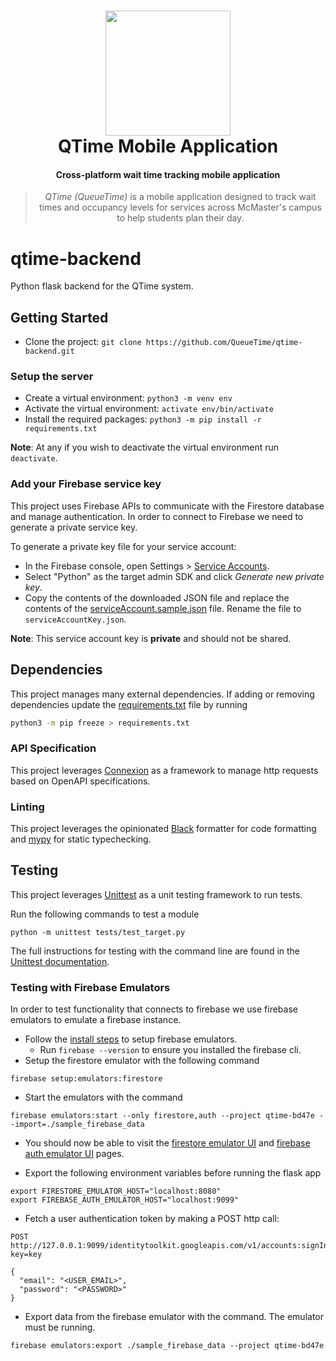 <h1 align="center">
  <img src="https://avatars.githubusercontent.com/u/116905733?s=200&v=4" height="200"/><br>
  QTime Mobile Application
</h1>

<h4 align="center">Cross-platform wait time tracking mobile application</h4>

<blockquote align="center">
  <em>QTime (QueueTime)</em> is a mobile application designed to track wait times and occupancy levels for services across McMaster's campus to help students plan their day.
</blockquote>

# qtime-backend

Python flask backend for the QTime system.

## Getting Started

- Clone the project: `git clone https://github.com/QueueTime/qtime-backend.git`

### Setup the server

- Create a virtual environment: `python3 -m venv env`
- Activate the virtual environment: `activate env/bin/activate`
- Install the required packages: `python3 -m pip install -r requirements.txt`

**Note**: At any if you wish to deactivate the virtual environment run `deactivate`.

### Add your Firebase service key

This project uses Firebase APIs to communicate with the Firestore database and manage authentication. In order to connect to Firebase we need to generate a private service key.

To generate a private key file for your service account:

- In the Firebase console, open Settings > [Service Accounts](https://console.firebase.google.com/project/_/settings/serviceaccounts/adminsdk).
- Select "Python" as the target admin SDK and click _Generate new private key_.
- Copy the contents of the downloaded JSON file and replace the contents of the [serviceAccount.sample.json](./serviceAccount.sample.json) file. Rename the file to `serviceAccountKey.json`.

**Note**: This service account key is **private** and should not be shared.

## Dependencies

This project manages many external dependencies. If adding or removing dependencies update the [requirements.txt](./requirements.txt) file by running

```sh
python3 -m pip freeze > requirements.txt
```

### API Specification

This project leverages [Connexion](https://pypi.org/project/connexion/) as a framework to manage http requests based on OpenAPI specifications.

### Linting

This project leverages the opinionated [Black](https://github.com/psf/black) formatter for code formatting and [mypy](https://mypy.readthedocs.io/en/stable/) for static typechecking.

## Testing

This project leverages [Unittest](https://docs.python.org/3/library/unittest.html) as a unit testing framework to run tests.

Run the following commands to test a module

```
python -m unittest tests/test_target.py
```

The full instructions for testing with the command line are found in the [Unittest documentation](https://docs.python.org/3/library/unittest.html#command-line-interface).

### Testing with Firebase Emulators

In order to test functionality that connects to firebase we use firebase emulators to emulate a firebase instance.

- Follow the [install steps](https://firebase.google.com/docs/emulator-suite/install_and_configure#install_the_local_emulator_suite) to setup firebase emulators.
  - Run `firebase --version` to ensure you installed the firebase cli.
- Setup the firestore emulator with the following command

```
firebase setup:emulators:firestore
```

- Start the emulators with the command

```
firebase emulators:start --only firestore,auth --project qtime-bd47e --import=./sample_firebase_data
```

- You should now be able to visit the [firestore emulator UI](http://127.0.0.1:4000/firestore) and [firebase auth emulator UI](http://127.0.0.1:4000/auth) pages.

- Export the following environment variables before running the flask app

```
export FIRESTORE_EMULATOR_HOST="localhost:8080"
export FIREBASE_AUTH_EMULATOR_HOST="localhost:9099"
```

- Fetch a user authentication token by making a POST http call:

```
POST http://127.0.0.1:9099/identitytoolkit.googleapis.com/v1/accounts:signInWithPassword?key=key

{
  "email": "<USER_EMAIL>",
  "password": "<PASSWORD>"
}
```

- Export data from the firebase emulator with the command. The emulator must be running.

```
firebase emulators:export ./sample_firebase_data --project qtime-bd47e
```
